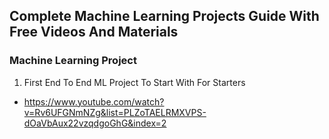 ## Complete Machine Learning Projects Guide With Free Videos And Materials

### Machine Learning Project
1. First End To End ML Project To Start With For Starters
- https://www.youtube.com/watch?v=Rv6UFGNmNZg&list=PLZoTAELRMXVPS-dOaVbAux22vzqdgoGhG&index=2
